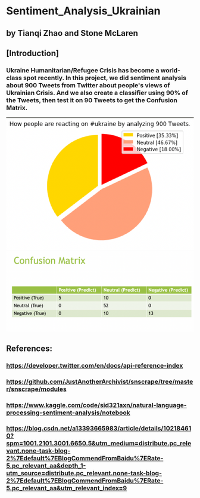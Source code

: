 # Sentiment_Analysis_Ukrainian
## by Tianqi Zhao and Stone McLaren
## [Introduction]
### Ukraine Humanitarian/Refugee Crisis has become a world-class spot recently. In this project, we did sentiment analysis about 900 Tweets from Twitter about people's views of Ukrainian Crisis. And we also create a classifier using 90% of the Tweets, then test it on 90 Tweets to get the Confusion Matrix.
![Image text](https://github.com/ITWS-Hackathon/Sentiment_Analysis_Ukrainian/blob/main/visualization/pie%20chart.png)
![Image text](https://github.com/ITWS-Hackathon/Sentiment_Analysis_Ukrainian/blob/main/visualization/confision%20matrix.png)
## References:
### https://developer.twitter.com/en/docs/api-reference-index
### https://github.com/JustAnotherArchivist/snscrape/tree/master/snscrape/modules
### https://www.kaggle.com/code/sid321axn/natural-language-processing-sentiment-analysis/notebook
### https://blog.csdn.net/a13393665983/article/details/102184610?spm=1001.2101.3001.6650.5&utm_medium=distribute.pc_relevant.none-task-blog-2%7Edefault%7EBlogCommendFromBaidu%7ERate-5.pc_relevant_aa&depth_1-utm_source=distribute.pc_relevant.none-task-blog-2%7Edefault%7EBlogCommendFromBaidu%7ERate-5.pc_relevant_aa&utm_relevant_index=9

